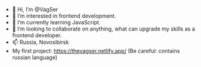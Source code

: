 - 👋 Hi, I’m @VagSer
- 👀 I’m interested in frontend development.
- 🌱 I’m currently learning JavaScript.
- 💞️ I’m looking to collaborate on anything, what can upgrade my skills as a frontend developer.
- 📫 Russia, Novosibirsk
- My first project: https://thevagser.netlify.app/ (Be careful: contains russian language)

<!---
VagSer/VagSer is a ✨ special ✨ repository because its `README.md` (this file) appears on your GitHub profile.
You can click the Preview link to take a look at your changes.
--->
